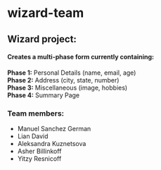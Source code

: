 # wizard-team
## Wizard project:
#### Creates a multi-phase form currently containing:
**Phase 1:** Personal Details (name, email, age)
<br>
**Phase 2:** Address (city, state, number)
<br>
**Phase 3:** Miscellaneous (image, hobbies)
<br>
**Phase 4:** Summary Page

### Team members:
- Manuel Sanchez German
- Lian David
- Aleksandra Kuznetsova
- Asher Billinkoff 
- Yitzy Resnicoff